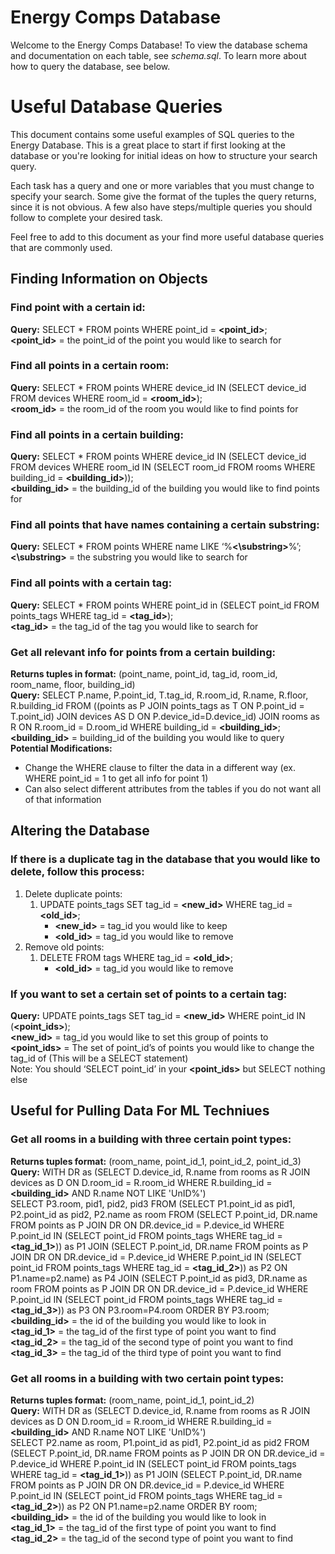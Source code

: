 # Energy Comps Database
Welcome to the Energy Comps Database! To view the database schema and documentation on each table, see *schema.sql*. To learn more about how to query the database, see below.

# Useful Database Queries
This document contains some useful examples of SQL queries to the Energy Database. This is a great place to start if first looking at the database or you're looking for initial ideas on how to structure your search query.

Each task has a query and one or more variables that you must change to specify your search. Some give the format of the tuples the query returns, since it is not obvious. A few also have steps/multiple queries you should follow to complete your desired task.

Feel free to add to this document as your find more useful database queries that are commonly used.

## Finding Information on Objects
### Find point with a certain id:
**Query:** SELECT * FROM points WHERE point_id = **<point_id>**;\
**<point_id>** = the point_id of the point you would like to search for

### Find all points in a certain room:
**Query:** SELECT * FROM points WHERE device_id IN (SELECT device_id FROM devices WHERE room_id = **<room_id>**);\
**<room_id>** = the room_id of the room you would like to find points for

### Find all points in a certain building:
**Query:** SELECT * FROM points WHERE device_id IN (SELECT device_id FROM devices WHERE room_id IN (SELECT room_id FROM rooms WHERE building_id = **<building_id>**));\
**<building_id>** = the building_id of the building you would like to find points for

### Find all points that have names containing a certain substring:
**Query:** SELECT * FROM points WHERE name LIKE ‘%**<\substring>**%’;\
**<\substring>** = the substring you would like to search for

### Find all points with a certain tag:
**Query:** SELECT * FROM points WHERE point_id in (SELECT point_id FROM points_tags WHERE tag_id = **<tag_id>**);\
**<tag_id>** = the tag_id of the tag you would like to search for

### Get all relevant info for points from a certain building:
**Returns tuples in format:** (point_name, point_id, tag_id, room_id, room_name, floor, building_id)\
**Query:** SELECT P.name, P.point_id, T.tag_id, R.room_id, R.name, R.floor, R.building_id FROM ((points as P JOIN points_tags as T ON P.point_id = T.point_id) JOIN devices AS D ON P.device_id=D.device_id) JOIN rooms as R ON R.room_id = D.room_id WHERE building_id = **<building_id>**;\
**<building_id>** = building_id of the building you would like to query\
**Potential Modifications:**
- Change the WHERE clause to filter the data in a different way (ex. WHERE point_id = 1 to get all info for point 1)
- Can also select different attributes from the tables if you do not want all of that information

## Altering the Database
### If there is a duplicate tag in the database that you would like to delete, follow this process:
1. Delete duplicate points:
	1. UPDATE points_tags SET tag_id = **<new_id>** WHERE tag_id = **<old_id>**;
		- **<new_id>** = tag_id you would like to keep
		- **<old_id>** = tag_id you would like to remove
2. Remove old points:
	1. DELETE FROM tags WHERE tag_id = **<old_id>**;
		- **<old_id>** = tag_id you would like to remove

### If you want to set a certain set of points to a certain tag:
**Query:** UPDATE points_tags SET tag_id = **<new_id>** WHERE point_id IN (**<point_ids>**);\
**<new_id>** = tag_id you would like to set this group of points to\
**<point_ids>** = The set of point_id’s of points you would like to change the tag_id of (This will be a SELECT statement)\
	Note: You should ‘SELECT point_id’ in your **<point_ids>** but SELECT nothing else

## Useful for Pulling Data For ML Techniues
### Get all rooms in a building with three certain point types:
**Returns tuples format:** (room_name, point_id_1, point_id_2, point_id_3)\
**Query:** WITH DR as (SELECT D.device_id, R.name from rooms as R JOIN devices as D ON D.room_id = R.room_id WHERE R.building_id = **<building_id>** AND R.name NOT LIKE 'UnID%')\
SELECT P3.room, pid1, pid2, pid3 FROM (SELECT P1.point_id as pid1, P2.point_id as pid2, P2.name as room FROM (SELECT P.point_id, DR.name FROM points as P JOIN DR ON DR.device_id = P.device_id WHERE P.point_id IN (SELECT point_id FROM points_tags WHERE tag_id = **<tag_id_1>**)) as P1 JOIN (SELECT P.point_id, DR.name FROM points as P JOIN DR ON DR.device_id = P.device_id WHERE P.point_id IN (SELECT point_id FROM points_tags WHERE tag_id = **<tag_id_2>**)) as P2 ON P1.name=p2.name) as P4 JOIN (SELECT P.point_id as pid3, DR.name as room FROM points as P JOIN DR ON DR.device_id = P.device_id WHERE P.point_id IN (SELECT point_id FROM points_tags WHERE tag_id = **<tag_id_3>**)) as P3 ON P3.room=P4.room ORDER BY P3.room;\
**<building_id>** = the id of the building you would like to look in\
**<tag_id_1>** = the tag_id of the first type of point you want to find\
**<tag_id_2>** = the tag_id of the second type of point you want to find\
**<tag_id_3>** = the tag_id of the third type of point you want to find

### Get all rooms in a building with two certain point types:
**Returns tuples format:** (room_name, point_id_1, point_id_2)\
**Query:** WITH DR as (SELECT D.device_id, R.name from rooms as R JOIN devices as D ON D.room_id = R.room_id WHERE R.building_id = **<building_id>** AND R.name NOT LIKE 'UnID%')\
SELECT P2.name as room, P1.point_id as pid1, P2.point_id as pid2 FROM (SELECT P.point_id, DR.name FROM points as P JOIN DR ON DR.device_id = P.device_id WHERE P.point_id IN (SELECT point_id FROM points_tags WHERE tag_id = **<tag_id_1>**)) as P1 JOIN (SELECT P.point_id, DR.name FROM points as P JOIN DR ON DR.device_id = P.device_id WHERE P.point_id IN (SELECT point_id FROM points_tags WHERE tag_id = **<tag_id_2>**)) as P2 ON P1.name=p2.name ORDER BY room;\
**<building_id>** = the id of the building you would like to look in\
**<tag_id_1>** = the tag_id of the first type of point you want to find\
**<tag_id_2>** = the tag_id of the second type of point you want to find
